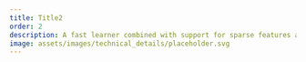 ```yaml
---
title: Title2
order: 2
description: A fast learner combined with support for sparse features allows to solve problems with a trillion distinct features. The learner speed allows for practical online learning at scale.
image: assets/images/technical_details/placeholder.svg
---
```

